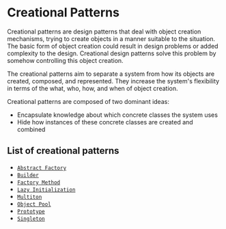 Creational Patterns
===================

Creational patterns are design patterns that deal with object creation mechanisms, trying to create objects in a manner suitable to the situation. The basic form of object creation could result in design problems or added complexity to the design. Creational design patterns solve this problem by somehow controlling this object creation.

The creational patterns aim to separate a system from how its objects are created, composed, and represented. They increase the system's flexibility in terms of the what, who, how, and when of object creation.

Creational patterns are composed of two dominant ideas:

* Encapsulate knowledge about which concrete classes the system uses
* Hide how instances of these concrete classes are created and combined

List of creational patterns
---------------------------

* [`Abstract Factory`](abstractfactory)
* [`Builder`](builder)
* [`Factory Method`](factory)
* [`Lazy Initialization`](lazyinitialization)
* [`Multiton`](multiton)
* [`Object Pool`](objectpool)
* [`Prototype`](prototype)
* [`Singleton`](singleton)